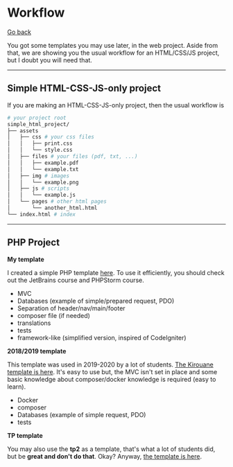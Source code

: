 # Workflow

[Go back](..#starting-your-web-project)

You got some templates you may use later, in the web project. Aside from that, we are showing you the usual workflow for an HTML/CSS/JS project, but I doubt you will need that.

<hr class="sl">

## Simple HTML-CSS-JS-only project

If you are making an HTML-CSS-JS-only project, then the usual workflow is

```bash
# your project root
simple_html_project/
├── assets
│   ├── css # your css files
│   │   ├── print.css
│   │   └── style.css
│   ├── files # your files (pdf, txt, ...)
│   │   ├── example.pdf
│   │   └── example.txt
│   ├── img # images
│   │   └── example.png
│   ├── js # scripts
│   │   └── example.js
│   └── pages # other html pages
│       └── another_html.html
└── index.html # index
````

<hr class="sr">

## PHP Project

**My template**

I created a simple PHP template [here](https://github.com/memorize-code/web-project-template). To use it efficiently, you should check out the JetBrains course and PHPStorm course. 

* MVC
* Databases (example of simple/prepared request, PDO)
* Separation of header/nav/main/footer
* composer file (if needed)
* translations
* tests
* framework-like <span class="tms">(simplified version, inspired of CodeIgniter)</span>

**2018/2019 template**

This template was used in 2019-2020 by a lot of students. [The Kirouane template is here](https://github.com/Kirouane/ensiie-project). It's easy to use but, the MVC isn't set in place and some basic knowledge about composer/docker knowledge is required (easy to learn).

* Docker
* composer
* Databases (example of simple request, PDO)
* tests

**TP template**

You may also use the **tp2** as a template, that's what a lot of students did, but be **great and don't do that**. Okay? Anyway, [the template is here](https://github.com/memorize-code/memorize-references/raw/main/special/web/template-tp.zip).